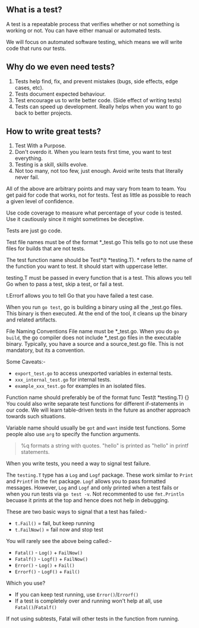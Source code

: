 ## What is a test?

A test is a repeatable process that verifies whether or not something is working or not.
You can have either manual or automated tests.

We will focus on automated software testing, which means we will write code that runs our tests.

## Why do we even need tests?

1. Tests help find, fix, and prevent mistakes (bugs, side effects, edge cases, etc).
2. Tests document expected behaviour.
3. Test encourage us to write better code. (Side effect of writing tests)
4. Tests can speed up development. Really helps when you want to go back to better projects.

## How to write great tests?

1. Test With a Purpose.
2. Don't overdo it. When you learn tests first time, you want to test everything.
3. Testing is a skill, skills evolve.
4. Not too many, not too few, just enough. Avoid write tests that literally never fail.

All of the above are arbitrary points and may vary from team to team.
You get paid for code that works, not for tests. Test as little as possible to reach a given level of confidence.

Use code coverage to measure what percentage of your code is tested.
Use it cautiously since it might sometimes be deceptive.

Tests are just go code.

Test file names must be of the format *_test.go
This tells go to not use these files for builds that are not tests.

The test function name should be Test*(t *testing.T). * refers to the name of the function you want to test.
It should start with uppercase letter.

testing.T must be passed in every function that is a test.
This allows you tell Go when to pass a test, skip a test, or fail a test.

t.Errorf allows you to tell Go that you have failed a test case.

When you run `go test`, go is building a binary using all the _test.go files.
This binary is then executed. At the end of the tool, it cleans up the binary and related artifacts.

File Naming Conventions
File name must be *_test.go.
When you do `go build`, the go compiler does not include *_test.go files in the executable binary.
Typically, you have a source and a source_test.go file.
This is not mandatory, but its a convention.

Some Caveats:-
- `export_test.go` to access unexported variables in external tests.
- `xxx_internal_test.go` for internal tests.
- `example_xxx_test.go` for examples in an isolated files.

Function name should preferably be of the format func Test(t *testing.T) {}
You could also write separate test functions for different if-statements in our code.
We will learn table-driven tests in the future as another approach towards such situations.

Variable name should usually be `got` and `want` inside test functions.
Some people also use `arg` to specify the function arguments.

> %q formats a string with quotes. "hello" is printed as "hello" in printf statements.

When you write tests, you need a way to signal test failure.

The `testing.T` type has a `Log` and `Logf` package. These work similar to `Print` and `Printf` in the `fmt` package.
`Logf` allows you to pass formatted messages.
However, `Log` and `Logf` and only printed when a test fails or when you run tests via `go test -v`.
Not recommented to use `fmt.Println` becuase it prints at the top and hence does not help in debugging.

These are two basic ways to signal that a test has failed:-
- `t.Fail()` = fail, but keep running
- `t.FailNow()` = fail now and stop test

You will rarely see the above being called:-
- `Fatal()` - `Log()` + `FailNow()`
- `Fatalf()` - `Logf()` + `FailNow()`
- `Error()` - `Log()` + `Fail()`
- `Errorf()` - `LogF()` + `Fail()`

Which you use?
- If you can keep test running, use `Error()`/`Errorf()`
- If a test is completely over and running won't help at all, use `Fatal()`/`Fatalf()`

If not using subtests, Fatal will other tests in the function from running.
